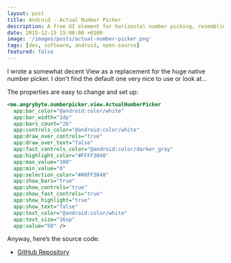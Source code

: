 ```yaml
---
layout: post
title: Android · Actual Number Picker
description: A free UI element for horizontal number picking, resembling a top-down look of a wheel
date: 2015-12-15 15:00:00 +0100
image: '/images/posts/actual-number-picker.png'
tags: [dev, software, android, open-source]
featured: false
---
```


I wrote a somewhat decent View as a replacement for the huge native number picker. I don't find the default one very nice to use or look at...

The properties are easy to change and set up:

```xml
<me.angrybyte.numberpicker.view.ActualNumberPicker
  app:bar_color="@android:color/white"
  app:bar_width="1dp"
  app:bars_count="26"
  app:controls_color="@android:color/white"
  app:draw_over_controls="true"
  app:draw_over_text="false"
  app:fast_controls_color="@android:color/darker_gray"
  app:highlight_color="#FFFF3040"
  app:max_value="100"
  app:min_value="0"
  app:selection_color="#A0FF3040"
  app:show_bars="true"
  app:show_controls="true"
  app:show_fast_controls="true"
  app:show_highlight="true"
  app:show_text="false"
  app:text_color="@android:color/white"
  app:text_size="16sp"
  app:value="50" />
```

Anyway, here’s the source code:

  - [GitHub Repository](https://github.com/milosmns/actual-number-picker)

